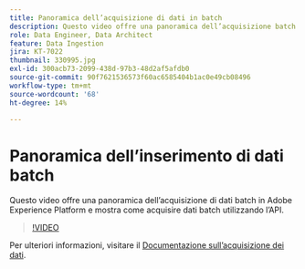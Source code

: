 ```yaml
---
title: Panoramica dell’acquisizione di dati in batch
description: Questo video offre una panoramica dell’acquisizione batch in Adobe Experience Platform e mostra come acquisire dati batch utilizzando l’API.
role: Data Engineer, Data Architect
feature: Data Ingestion
jira: KT-7022
thumbnail: 330995.jpg
exl-id: 300acb73-2099-438d-97b3-48d2af5afdb0
source-git-commit: 90f7621536573f60ac6585404b1ac0e49cb08496
workflow-type: tm+mt
source-wordcount: '68'
ht-degree: 14%

---
```


# Panoramica dell’inserimento di dati batch

Questo video offre una panoramica dell’acquisizione di dati batch in Adobe Experience Platform e mostra come acquisire dati batch utilizzando l’API.

>[!VIDEO](https://video.tv.adobe.com/v/330995?quality=12&learn=on)

Per ulteriori informazioni, visitare il [Documentazione sull’acquisizione dei dati](https://experienceleague.adobe.com/docs/experience-platform/ingestion/home.html?lang=it).